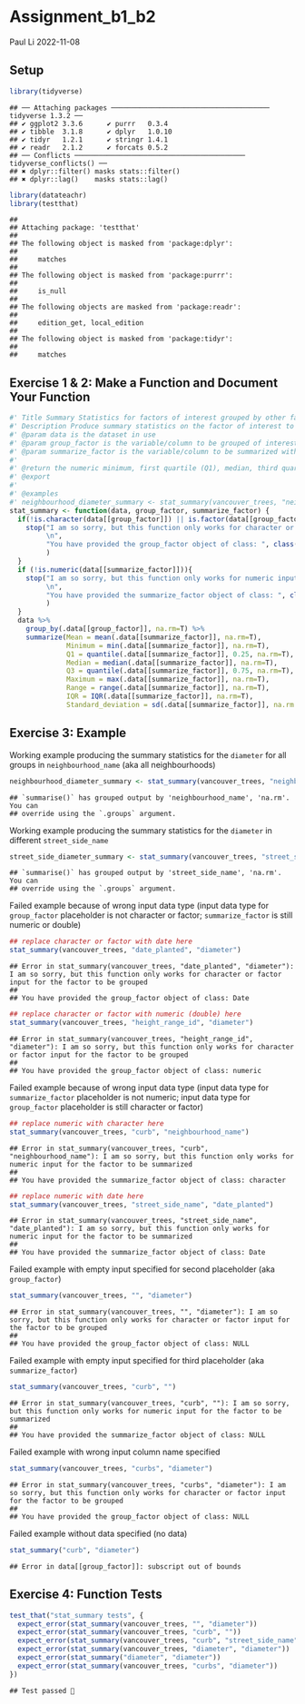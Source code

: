 Assignment_b1_b2
================
Paul Li
2022-11-08

## Setup

``` r
library(tidyverse)
```

    ## ── Attaching packages ─────────────────────────────────────── tidyverse 1.3.2 ──
    ## ✔ ggplot2 3.3.6      ✔ purrr   0.3.4 
    ## ✔ tibble  3.1.8      ✔ dplyr   1.0.10
    ## ✔ tidyr   1.2.1      ✔ stringr 1.4.1 
    ## ✔ readr   2.1.2      ✔ forcats 0.5.2 
    ## ── Conflicts ────────────────────────────────────────── tidyverse_conflicts() ──
    ## ✖ dplyr::filter() masks stats::filter()
    ## ✖ dplyr::lag()    masks stats::lag()

``` r
library(datateachr)
library(testthat)
```

    ## 
    ## Attaching package: 'testthat'
    ## 
    ## The following object is masked from 'package:dplyr':
    ## 
    ##     matches
    ## 
    ## The following object is masked from 'package:purrr':
    ## 
    ##     is_null
    ## 
    ## The following objects are masked from 'package:readr':
    ## 
    ##     edition_get, local_edition
    ## 
    ## The following object is masked from 'package:tidyr':
    ## 
    ##     matches

## Exercise 1 & 2: Make a Function and Document Your Function

``` r
#' Title Summary Statistics for factors of interest grouped by other factors of interest
#' Description Produce summary statistics on the factor of interest to be summarized on each group defined and specified by the grouping factor of interest
#' @param data is the dataset in use
#' @param group_factor is the variable/column to be grouped of interest in the data
#' @param summarize_factor is the variable/column to be summarized with different summary statistics
#'
#' @return the numeric minimum, first quartile (Q1), median, third quartile (Q3), maximum, range, and interquartile range (IQR), and standard deviation of the factor of interest to be summarized for all groups defined by the grouping factor of interest
#' @export
#'
#' @examples
#' neighbourhood_diameter_summary <- stat_summary(vancouver_trees, "neighbourhood_name", "diameter")
stat_summary <- function(data, group_factor, summarize_factor) {
  if(!is.character(data[[group_factor]]) || is.factor(data[[group_factor]])) {
    stop("I am so sorry, but this function only works for character or factor input for the factor to be grouped 
         \n", 
         "You have provided the group_factor object of class: ", class(data[[group_factor]])[1] 
         )
  }
  if (!is.numeric(data[[summarize_factor]])){
    stop("I am so sorry, but this function only works for numeric input for the factor to be summarized
         \n", 
         "You have provided the summarize_factor object of class: ", class(data[[summarize_factor]])[1]
         )
  }
  data %>% 
    group_by(.data[[group_factor]], na.rm=T) %>% 
    summarize(Mean = mean(.data[[summarize_factor]], na.rm=T),
              Minimum = min(.data[[summarize_factor]], na.rm=T),
              Q1 = quantile(.data[[summarize_factor]], 0.25, na.rm=T),
              Median = median(.data[[summarize_factor]], na.rm=T),
              Q3 = quantile(.data[[summarize_factor]], 0.75, na.rm=T),
              Maximum = max(.data[[summarize_factor]], na.rm=T),
              Range = range(.data[[summarize_factor]], na.rm=T),
              IQR = IQR(.data[[summarize_factor]], na.rm=T),
              Standard_deviation = sd(.data[[summarize_factor]], na.rm = T))}
```

## Exercise 3: Example

Working example producing the summary statistics for the `diameter` for
all groups in `neighbourhood_name` (aka all neighbourhoods)

``` r
neighbourhood_diameter_summary <- stat_summary(vancouver_trees, "neighbourhood_name", "diameter")
```

    ## `summarise()` has grouped output by 'neighbourhood_name', 'na.rm'. You can
    ## override using the `.groups` argument.

Working example producing the summary statistics for the `diameter` in
different `street_side_name`

``` r
street_side_diameter_summary <- stat_summary(vancouver_trees, "street_side_name", "diameter")
```

    ## `summarise()` has grouped output by 'street_side_name', 'na.rm'. You can
    ## override using the `.groups` argument.

Failed example because of wrong input data type (input data type for
`group_factor` placeholder is not character or factor;
`summarize_factor` is still numeric or double)

``` r
## replace character or factor with date here
stat_summary(vancouver_trees, "date_planted", "diameter")
```

    ## Error in stat_summary(vancouver_trees, "date_planted", "diameter"): I am so sorry, but this function only works for character or factor input for the factor to be grouped 
    ##          
    ## You have provided the group_factor object of class: Date

``` r
## replace character or factor with numeric (double) here
stat_summary(vancouver_trees, "height_range_id", "diameter")
```

    ## Error in stat_summary(vancouver_trees, "height_range_id", "diameter"): I am so sorry, but this function only works for character or factor input for the factor to be grouped 
    ##          
    ## You have provided the group_factor object of class: numeric

Failed example because of wrong input data type (input data type for
`summarize_factor` placeholder is not numeric; input data type for
`group_factor` placeholder is still character or factor)

``` r
## replace numeric with character here
stat_summary(vancouver_trees, "curb", "neighbourhood_name")
```

    ## Error in stat_summary(vancouver_trees, "curb", "neighbourhood_name"): I am so sorry, but this function only works for numeric input for the factor to be summarized
    ##          
    ## You have provided the summarize_factor object of class: character

``` r
## replace numeric with date here
stat_summary(vancouver_trees, "street_side_name", "date_planted")
```

    ## Error in stat_summary(vancouver_trees, "street_side_name", "date_planted"): I am so sorry, but this function only works for numeric input for the factor to be summarized
    ##          
    ## You have provided the summarize_factor object of class: Date

Failed example with empty input specified for second placeholder (aka
`group_factor`)

``` r
stat_summary(vancouver_trees, "", "diameter")
```

    ## Error in stat_summary(vancouver_trees, "", "diameter"): I am so sorry, but this function only works for character or factor input for the factor to be grouped 
    ##          
    ## You have provided the group_factor object of class: NULL

Failed example with empty input specified for third placeholder (aka
`summarize_factor`)

``` r
stat_summary(vancouver_trees, "curb", "")
```

    ## Error in stat_summary(vancouver_trees, "curb", ""): I am so sorry, but this function only works for numeric input for the factor to be summarized
    ##          
    ## You have provided the summarize_factor object of class: NULL

Failed example with wrong input column name specified

``` r
stat_summary(vancouver_trees, "curbs", "diameter")
```

    ## Error in stat_summary(vancouver_trees, "curbs", "diameter"): I am so sorry, but this function only works for character or factor input for the factor to be grouped 
    ##          
    ## You have provided the group_factor object of class: NULL

Failed example without data specified (no data)

``` r
stat_summary("curb", "diameter")
```

    ## Error in data[[group_factor]]: subscript out of bounds

## Exercise 4: Function Tests

``` r
test_that("stat_summary tests", {
  expect_error(stat_summary(vancouver_trees, "", "diameter"))
  expect_error(stat_summary(vancouver_trees, "curb", ""))
  expect_error(stat_summary(vancouver_trees, "curb", "street_side_name"))
  expect_error(stat_summary(vancouver_trees, "diameter", "diameter"))
  expect_error(stat_summary("diameter", "diameter"))
  expect_error(stat_summary(vancouver_trees, "curbs", "diameter"))
})
```

    ## Test passed 🎊
